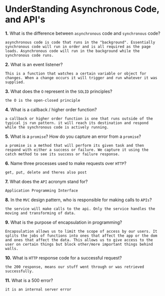 # UnderStanding Asynchronous Code, and API's

**1.** What is the difference between `asynchronous` code and `synchronous` code?
<!-- enter you answer in the space below -->
```
asynchronous code is code that runs in the "background". Essentially synchronous code will run in order and is all required as the page loads. Asynchronous code will run in the background while the synchronous code runs. 
```
**2.** What is an event listener?
<!-- enter you answer in the space below -->
```
This is a function that watches a certain variable or object for changes. When a change occurs it will trigger and run whatever it was supplied. 
```
**3.** What does the `O` represent in the `SOLID` principles?
<!-- enter you answer in the space below -->
```
the O is the open-closed principle
```
**4.** What is a callback / higher order function?
<!-- enter you answer in the space below -->
```
a callback or higher order function is one that runs outside of the typical js run pattern. it will reach its destination and respond while the synchronous code is actively running. 
```
**5.** What is a `promise`? How do you capture an error from a `promise`?
<!-- enter you answer in the space below -->
```
a promise is a method that will perform its given task and then respond with either a success or failure. We capture it using the catch method to see its success or failure response. 
```
**6.** Name three processes used to make requests over `HTTP`?
<!-- enter you answer in the space below -->
```
get, put, delete and theres also post
```
**7.** What does the `API` acronym stand for?
<!-- enter you answer in the space below -->
```
Application Programming Interface
```
**8.** In the `MVC` design pattern, who is responsible for making calls to `APIs`?
<!-- enter you answer in the space below -->
```
the service will make calls to the api. Only the service handles the moving and transforming of data. 
```
**9.** What is the purpose of encapsulation in programming?
<!-- enter you answer in the space below -->
```
Encapsulation allows us to limit the scope of access by our users. It splits the jobs of functions into ones that affect the app or the dom and ones that affect the data. This allows us to give access to the user on certain things but block other/more important things behind walls. 
```
**10.** What is `HTTP` response code for a successful request?
<!-- enter you answer in the space below -->
```
the 200 response, means our stuff went through or was retrieved successfully. 
```
**11.** What is a 500 error?
<!-- enter you answer in the space below -->
```
it is an internal server error
```